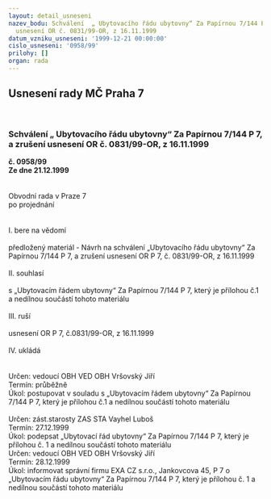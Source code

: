 ```yaml
---
layout: detail_usneseni
nazev_bodu: Schválení  „ Ubytovacího řádu ubytovny“ Za Papírnou 7/144 P 7, a zrušení
  usnesení OR č. 0831/99-OR, z 16.11.1999
datum_vzniku_usneseni: '1999-12-21 00:00:00'
cislo_usneseni: '0958/99'
prilohy: []
organ: rada
---
```

<div id="ucUsn_pList" class="usn">
	<span><h2>Usnesení rady MČ Praha 7 </h2>
<br></span><div class="standBody">
<span><h3>Schválení  „ Ubytovacího řádu ubytovny“ Za Papírnou 7/144 P 7, a zrušení usnesení OR č. 0831/99-OR, z 16.11.1999</h3></span><div class="center">
		<strong>č. 0958/99</strong><br>
	</div>
<div class="center">
		<strong>Ze dne 21.12.1999</strong><br><br>
	</div>
<br>Obvodní rada v Praze 7<br>po projednání<br><br><br>I.	bere na vědomí<br><br> předložený materiál - Návrh na schválení „Ubytovacího řádu ubytovny“ Za Papírnou 7/144 P 7, a zrušení usnesení OR P 7, č. 0831/99-OR, z 16.11.1999<br><br>II.	souhlasí <br><br>s „Ubytovacím řádem ubytovny“ Za Papírnou 7/144 P 7, který je přílohou č.1 a nedílnou součástí tohoto materiálu<br><br>III.	ruší <br><br>usnesení OR P 7, č.0831/99-OR, z 16.11.1999<br><br>IV.	ukládá <br><br> <br> Určen:	vedoucí OBH	VED OBH Vršovský Jiří<br>Termín: průběžně<br>Úkol:	postupovat v souladu s „Ubytovacím řádem ubytovny“ Za Papírnou 7/144 P 7, který je přílohou č.1 a nedílnou součástí tohoto materiálu<br> <br> Určen:	zást.starosty	ZAS STA Vayhel Luboš<br>Termín: 27.12.1999<br>Úkol:	podepsat  „Ubytovací řád ubytovny“ Za Papírnou 7/144 P 7, který je přílohou č. 1 a nedílnou součástí tohoto materiálu<br>  Určen:	vedoucí OBH	VED OBH Vršovský Jiří<br>Termín: 28.12.1999<br>Úkol:	informovat správní firmu EXA CZ s.r.o., Jankovcova 45, P 7 o „Ubytovacím řádu ubytovny“ Za Papírnou 7/144 P 7, který je přílohou č. 1 a nedílnou součástí tohoto materiálu<br>
</div>
</div>